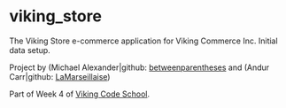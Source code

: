 viking_store
============

The Viking Store e-commerce application for Viking Commerce Inc. 
Initial data setup.

Project by (Michael Alexander|github: [betweenparentheses](https://github.com/betweenparentheses) and (Andur Carr|github: [LaMarseillaise](https://github.com/LaMarseillaise))

Part of Week 4 of [Viking Code School](http://www.vikingcodeschool.com).
